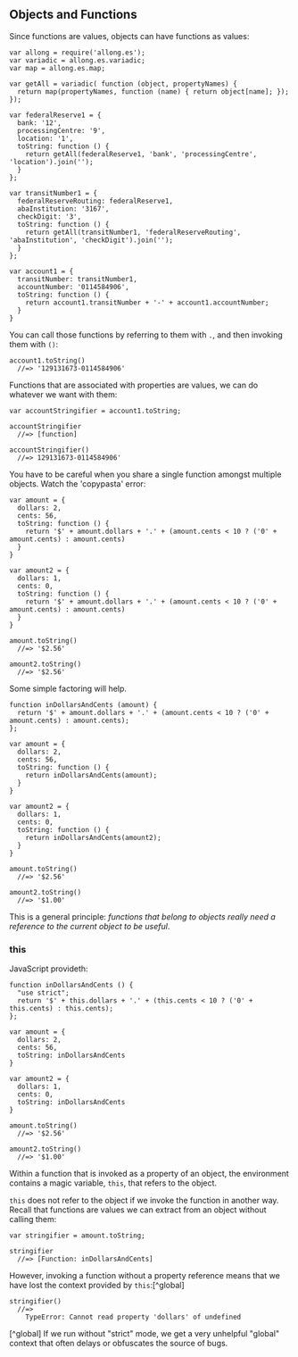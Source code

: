 ## Objects and Functions

Since functions are values, objects can have functions as values:

    var allong = require('allong.es');
    var variadic = allong.es.variadic;
    var map = allong.es.map;

    var getAll = variadic( function (object, propertyNames) {
      return map(propertyNames, function (name) { return object[name]; });
    });

    var federalReserve1 = {
      bank: '12',
      processingCentre: '9',
      location: '1',
      toString: function () {
        return getAll(federalReserve1, 'bank', 'processingCentre', 'location').join('');
      }
    };

    var transitNumber1 = {
      federalReserveRouting: federalReserve1,
      abaInstitution: '3167',
      checkDigit: '3',
      toString: function () {
        return getAll(transitNumber1, 'federalReserveRouting', 'abaInstitution', 'checkDigit').join('');
      }
    };

    var account1 = {
      transitNumber: transitNumber1,
      accountNumber: '0114584906',
      toString: function () {
        return account1.transitNumber + '-' + account1.accountNumber;
      }
    }

You can call those functions by referring to them with `.`, and then invoking them with `()`:

    account1.toString()
      //=> '129131673-0114584906'

Functions that are associated with properties are values, we can do whatever we want with them:

    var accountStringifier = account1.toString;

    accountStringifier
      //=> [function]

    accountStringifier()
      //=> 129131673-0114584906'

You have to be careful when you share a single function amongst multiple objects. Watch the 'copypasta' error:

    var amount = {
      dollars: 2,
      cents: 56,
      toString: function () {
        return '$' + amount.dollars + '.' + (amount.cents < 10 ? ('0' + amount.cents) : amount.cents)
      }
    }

    var amount2 = {
      dollars: 1,
      cents: 0,
      toString: function () {
        return '$' + amount.dollars + '.' + (amount.cents < 10 ? ('0' + amount.cents) : amount.cents)
      }
    }

    amount.toString()
      //=> '$2.56'

    amount2.toString()
      //=> '$2.56'

Some simple factoring will help.

    function inDollarsAndCents (amount) {
      return '$' + amount.dollars + '.' + (amount.cents < 10 ? ('0' + amount.cents) : amount.cents);
    };

    var amount = {
      dollars: 2,
      cents: 56,
      toString: function () {
        return inDollarsAndCents(amount);
      }
    }

    var amount2 = {
      dollars: 1,
      cents: 0,
      toString: function () {
        return inDollarsAndCents(amount2);
      }
    }

    amount.toString()
      //=> '$2.56'

    amount2.toString()
      //=> '$1.00'

This is a general principle: *functions that belong to objects really need a reference to the current object to be useful*.

### this

JavaScript provideth:

    function inDollarsAndCents () {
      "use strict";
      return '$' + this.dollars + '.' + (this.cents < 10 ? ('0' + this.cents) : this.cents);
    };

    var amount = {
      dollars: 2,
      cents: 56,
      toString: inDollarsAndCents
    }

    var amount2 = {
      dollars: 1,
      cents: 0,
      toString: inDollarsAndCents
    }

    amount.toString()
      //=> '$2.56'

    amount2.toString()
      //=> '$1.00'

Within a function that is invoked as a property of an object, the environment contains a magic variable, `this`, that refers to the object.

`this` does not refer to the object if we invoke the function in another way. Recall that functions are values we can extract from an object without calling them:

    var stringifier = amount.toString;

    stringifier
      //=> [Function: inDollarsAndCents]

However, invoking a function without a property reference means that we have lost the context provided by `this`:[^global]

    stringifier()
      //=>
        TypeError: Cannot read property 'dollars' of undefined

[^global] If we run without "strict" mode, we get a very unhelpful "global" context that often delays or obfuscates the source of bugs.